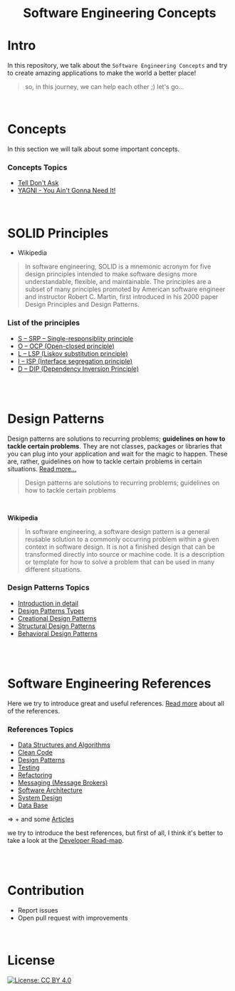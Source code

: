 <h1 align="center">
Software Engineering Concepts
</h1>

# Intro
In this repository, we talk about the `Software Engineering Concepts` and try to create amazing applications to make the world a better place!

> so, in this journey, we can help each other ;) let's go...

<br>

# Concepts
In this section we will talk about some important concepts.
### Concepts Topics
* [Tell Don't Ask](Concepts/Tell-Dont-Ask.md)
* [YAGNI - You Ain't Gonna Need It!](Concepts/YAGNI.md)


<br>

# SOLID Principles

* Wikipedia
> In software engineering, SOLID is a mnemonic acronym for five design principles intended to make software designs more understandable, flexible, and maintainable. The principles are a subset of many principles promoted by American software engineer and instructor Robert C. Martin, first introduced in his 2000 paper Design Principles and Design Patterns.


### List of the principles
* [S – SRP – Single-responsiblity principle]() 
* [O – OCP (Open-closed principle)]()
* [L – LSP (Liskov substitution principle)]()
* [I – ISP (Interface segregation principle)]()
* [D – DIP (Dependency Inversion Principle)]()

<br><br>

# Design Patterns

Design patterns are solutions to recurring problems; **guidelines on how to tackle certain problems**. They are not classes, packages or libraries that you can plug into your application and wait for the magic to happen. These are, rather, guidelines on how to tackle certain problems in certain situations. [Read more...](Design-Patterns/README.md#introduction) 

> Design patterns are solutions to recurring problems; guidelines on how to tackle certain problems

<br>

**Wikipedia** 
> In software engineering, a software design pattern is a general reusable solution to a commonly occurring problem within a given context in software design. It is not a finished design that can be transformed directly into source or machine code. It is a description or template for how to solve a problem that can be used in many different situations.

### Design Patterns Topics
* [Introduction in detail](Design-Patterns/README.md#introduction) 
* [Design Patterns Types](Design-Patterns/README.md#design-patterns-types) 
* [Creational Design Patterns](Design-Patterns/README.md#creational-design-patterns)
* [Structural Design Patterns](Design-Patterns/README.md#structural-design-patterns)
* [Behavioral Design Patterns](Design-Patterns/README.md#behavioral-design-patterns)

<br><br>

# Software Engineering References
Here we try to introduce great and useful references.
[Read more](References/README.md) about all of the references.


### References Topics

* [Data Structures and Algorithms](References#data-structures-and-algorithms)
* [Clean Code](References#clean-code)
* [Design Patterns](References#design-patterns)
* [Testing](References#testing)
* [Refactoring](References#refactoring)
* [Messaging (Message Brokers)](References#messaging-message-brokers)
* [Software Architecture](References#software-architecture)
* [System Design](References#system-design)
* [Data Base](References#data-base)

=> + and some [Articles](References#web-articles)

we try to introduce the best references, but first of all, I think it's better to take a look at the [Developer Road-map](https://github.com/kamranahmedse/developer-roadmap).

<br><br>

# Contribution

- Report issues
- Open pull request with improvements

<br>

# License

[![License: CC BY 4.0](https://img.shields.io/badge/License-CC%20BY%204.0-lightgrey.svg)](https://creativecommons.org/licenses/by/4.0/)
